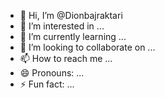 - 👋 Hi, I’m @Dionbajraktari
- 👀 I’m interested in ...
- 🌱 I’m currently learning ...
- 💞️ I’m looking to collaborate on ...
- 📫 How to reach me ...
- 😄 Pronouns: ...
- ⚡ Fun fact: ...

<!---
Dionbajraktari/Dionbajraktari is a ✨ special ✨ repository because its `README.md` (this file) appears on your GitHub profile.
You can click the Preview link to take a look at your changes.
--->
